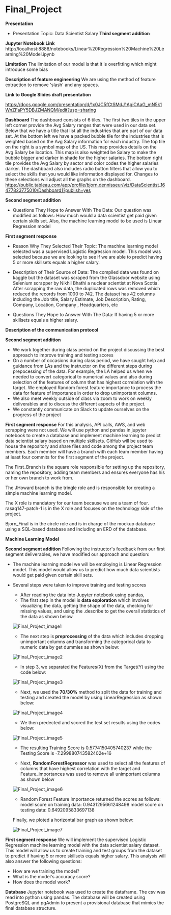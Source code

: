 # Final_Project
**Presentation**

- Presentation Topic: Data Scientist Salary
**Third segment addition**

**Jupyter Notebook Link**
http://localhost:8888/notebooks/Linear%20Regression%20Machine%20Learning%20Model.ipynb

**Limitation**
The limitation of our model is that it is overfitting which might introduce some bias

**Description of feature engineering**
We are using the method of feature extraction to remove 'slash' and any spaces.

**Link to Google Slides draft presentation**

https://docs.google.com/presentation/d/1x0JC5fCtSMdJ1AgiCAaG_mN5k1WnZFaPY5DBJZMANQM/edit?usp=sharing

**Dashboard**
The dashboard consists of 6 tiles. The first two tiles in the upper left corner provide the Avg Salary ranges that were used in our data set. Below that we have a title that list all the industries that are part of our data set. At the bottom left we have a packed bubble tile for the industries that is weighted based on the Avg Salary information for each industry. The top tile on the right is a symbol map of the US. This map provides details on the Avg Salary be location. This map is also weighted be Salary to make the bubble bigger and darker in shade for the higher salaries. The bottom right tile provides the Avg Salary by sector and color codes the higher salaries darker.
The dashboard also includes radio button filters that allow you to select the skills that you would like information displayed for. Changes to these selections will adjust all the graphs on the dashboard.
https://public.tableau.com/app/profile/bjorn.dennisseur/viz/DataScientist_16477823775010/Dashboard1?publish=yes

**Second segment addition**
- Questions They Hope to Answer With The Data: Our question was modified as follows: How much would a data scientist get paid given certain skills set. Also, the machine learning model to be used is Linear Regression model

**First segment response**
- Reason Why They Selected Their Topic: The machine learning model selected was a supervised Logistic Regression model. This model was selected because we are looking to see if we are able to predict having 5 or more skillsets equals a higher salary.

- Description of Their Source of Data: The compiled data was found on kaggle but the dataset was scraped from the Glassdoor website using Selenium scrapper by Nikhil Bhathi a nuclear scientist at Nova Scotia. After scrapping the raw data, the duplicated rows was removed which reduced the records from 1000 to 742. The dataset has 42 columns including the Job title, Salary Estimate, Job Description, Rating, Company, Location, Company , Headquarters, etc 

- Questions They Hope to Answer With The Data: If having 5 or more skillsets equals a higher salary.


**Description of the communication protocol**

**Second segment addition**
- We work together during class period on the project discussing the best approach to improve training and testing scores
- On a number of occasions during class period, we have sought help and guidance from LAs and the instructor on the different steps during prepocessing of the data. For example, the LA helped us when we needed to convert categorical to numerical values and also during selection of the features of column that has highest correlation with the target. We employed Random forest feature importance to process the data for feature of importance in order to drop unimportant columns.
- We also meet weekly outside of class via zoom to work on weekly deliverables and to discuss the different aspects of the project.
- We constantly communicate on Slack to update ourselves on the progress of the project

**First segment response**
For this analysis, API calls, AWS, and web scrapping were not used. We will use python and pandas in jupyter notebook to create a database and implement machine learning to predict data scientist salary based on multiple skillsets. GitHub will be used to house the repository and share files and code among the project team members. Each member will have a branch with each team member having at least four commits for the first segment of the project. 

The First_Branch is the square role responsible for setting up the repository, naming the repository, adding team members and ensures everyone has his or her own branch to work from.

The JHoward branch is the tringle role and is responsible for creating a simple machine learning model. 

The X role is mandatory for our team because we are a team of four. rasaq147-patch-1 is in the X role and focuses on the technology side of the project. 

Bjorn_Final is in the circle role  and is in charge of the mockup database using a SQL-based database and including an ERD of the database.


**Machine Learning Model**

**Second segment addition**
Following the instructor's feedback from our first segment deliverables, we have modified our approach and question:
- The machine learning model we will be employing is Linear Regression model. This model would allow us to predict how much data scientists would get paid given certain skill sets.
- Several steps were taken to improve training and testing scores
    - After reading the data into Jupyter notebook using pandas,
    - The first step in the model is **data exploration** which involves visualizing the data, getting the shape of the data, checking for missing values, and using the .describe to get the overall statistics of the data as shown below

   ![Final_Project_image1](https://github.com/FUNMIIB/Final_Project/blob/main/Resources/Final_Project_image1.png)

    - The next step is **preprocessing** of the data which includes dropping unimportant columns and transforming the categorical data to numeric data by get dummies as shown below:
 
  ![Final_Project_image2](https://github.com/FUNMIIB/Final_Project/blob/main/Resources/Final_Project_image2.png)

    - In step 3, we separated the Features(X) from the Target(Y) using the code below:

    ![Final_Project_image3](https://github.com/FUNMIIB/Final_Project/blob/main/Resources/Final_Project_image3.png)

    - Next, we used the **70/30%** method to split the data for training and testing and created the model by using LinearRegression as shown below:

    ![Final_Project_image4](https://github.com/FUNMIIB/Final_Project/blob/main/Resources/Final_Project_image4.png)

    - We then predected and scored the test set results using the codes below:

    ![Final_Project_image5](https://github.com/FUNMIIB/Final_Project/blob/main/Resources/Final_Project_image5.png)
    
    - The resulting Training Score is 0.5774150405740237 while the 
    Testing Score is -7.299880743582402e+16
    
    - Next, **RandomForestRegressor** was used to select all the features of columns that have highest correlation with the target and Feature_importances was used to remove all unimportant columns as shown below

    ![Final_Project_image6](https://github.com/FUNMIIB/Final_Project/blob/main/Resources/Final_Project_image6.png)

    - Random Forest Feature Importance returned the scores as follows: 
    model score on training data: 0.9431295661248498
    model score on testing data: 0.6492095833697138

    Finally, we ploted a horizontal bar graph as shown below:

    ![Final_Project_image7](https://github.com/FUNMIIB/Final_Project/blob/main/Resources/Final_Project_image7.png)

**First segment response**
We will implement the supervised Logistic Regression machine learning model with the data scientist salary dataset. This model will allow us to create training and test groups from the dataset to predict if having 5 or more skillsets equals higher salary. This analysis will also answer the following questions: 
- How are we training the model? 
- What is the model's accuracy score? 
- How does the model work?

**Database**
Jupyter notebook was used to create the dataframe. The csv was read into python using pandas. The database will be created using PostgreSQL and pgAdmin to present a provisional database that mimics the final database structure.